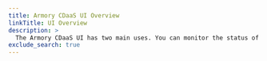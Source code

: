 ```yaml
---
title: Armory CDaaS UI Overview
linkTitle: UI Overview
description: >
  The Armory CDaaS UI has two main uses. You can monitor the status of your deployments and perform administrative tasks such as user and secrets management.
exclude_search: true
---
```

